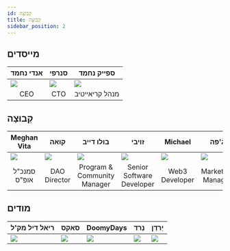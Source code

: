 ```yaml
---
id: קְבוּצָה
title: קְבוּצָה
sidebar_position: 2
---
```


## מייסדים

| אנדי נחמד                 | סנרפי                     | ספייק נחמד                |
| ------------------------- | ------------------------- | ------------------------- |
| ![](/img/NiftyAndy.png)   | ![](/img/snarfy.png)      | ![](/img/NiftySpike.png)  |
| <div align="center"> CEO </div> | <div align="center"> CTO </div> | <div align="center"> מנהל קריאייטיב </div> |

## קְבוּצָה

| Meghan Vita               | קואה                      | בולו דייב                 | זויבי                     | Michael                    | ג'פה                      |
| ------------------------- | ------------------------- | ------------------------- | ------------------------- | -------------------------- | ------------------------- |
| ![](/img/NiftyMorgan.png) | ![](/img/koa.png)         | ![](/img/bolo.png)        | ![](/img/zoiby.png)       | ![](/img/NiftyMichael.png) | ![](/img/jeppe.png)       |
| <div align="center"> סמנכ"ל אופ"ס </div> | <div align="center"> DAO Director </div> | <div align="center"> Program & Community Manager </div> | <div align="center"> Senior Software Developer </div> | <div align="center"> Web3 Developer </div>  | <div align="center"> Marketing Manager </div> |

## מודים

| <div align="center"> ריאל דיל מק'ל </div> | <div align="center"> סאקס </div> | <div align="center"> DoomyDays </div> | <div align="center"> נֵרד </div> | <div align="center"> יַרדֵן </div> |
| ------------------------- | -------------------------- | -------------------------- | -------------------------- | -------------------------- |
| ![](/img/realdeal.png)    | ![](/img/sacx.png)         | ![](/img/doomy.png)        | ![](/img/nard.png)         | ![](/img/jordan.png)       |
